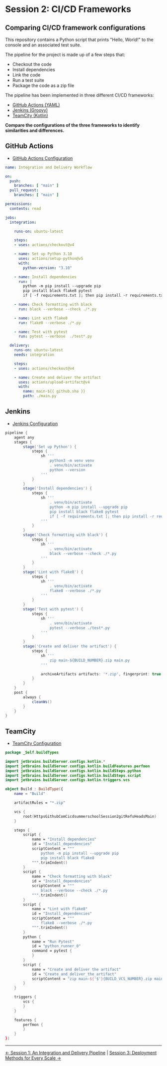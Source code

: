 # Session 2: CI/CD Frameworks

## Comparing CI/CD framework configurations

This repository contains a Python script that prints "Hello, World!" to the console and an associated test suite.

The pipeline for the project is made up of a few steps that:

- Checkout the code
- Install dependencies
- Link the code
- Run a test suite
- Package the code as a zip file

The pipeline has been implemented in three different CI/CD frameworks:

- [GitHub Actions (YAML)](./.github/workflows/python-app.yml)
- [Jenkins (Groovy)](./Jenkinsfile)
- [TeamCity (Kotlin)](./.teamcity/settings.kts)

**Compare the configurations of the three frameworks to identify similarities and differences.**

## GitHub Actions

- [GitHub Actions Configuration](.github/workflows/python-app.yml)

```yaml
name: Integration and Delivery Workflow

on:
  push:
    branches: [ "main" ]
  pull_request:
    branches: [ "main" ]

permissions:
  contents: read

jobs:
  integration:

    runs-on: ubuntu-latest

    steps:
    - uses: actions/checkout@v4

    - name: Set up Python 3.10
      uses: actions/setup-python@v5
      with:
        python-version: "3.10"

    - name: Install dependencies
      run: |
        python -m pip install --upgrade pip
        pip install black flake8 pytest
        if [ -f requirements.txt ]; then pip install -r requirements.txt; fi

    - name: Check formatting with black
      run: black --verbose --check ./*.py

    - name: Lint with flake8
      run: flake8 --verbose ./*.py

    - name: Test with pytest
      run: pytest --verbose  ./test*.py

  delivery:
    runs-on: ubuntu-latest
    needs: integration

    steps:
    - uses: actions/checkout@v4

    - name: Create and deliver the artifact
      uses: actions/upload-artifact@v4
      with:
        name: main-${{ github.sha }}
        path: ./main.py

```

## Jenkins

- [Jenkins Configuration](Jenkinsfile)

```groovy
pipeline {
    agent any
    stages {
        stage('Set up Python') {
            steps {
                sh '''
                    python3 -m venv venv
                    . venv/bin/activate
                    python --version
                '''
            }
        }
        stage('Install dependencies') {
            steps {
                sh '''
                    . venv/bin/activate
                    python -m pip install --upgrade pip
                    pip install black flake8 pytest
                    if [ -f requirements.txt ]; then pip install -r requirements.txt; fi
                '''
            }
        }
        stage('Check formatting with black') {
            steps {
                sh '''
                    . venv/bin/activate
                    black --verbose --check ./*.py
                '''
            }
        }
        stage('Lint with flake8') {
            steps {
                sh '''
                    . venv/bin/activate
                    flake8 --verbose ./*.py
                '''
            }
        }
        stage('Test with pytest') {
            steps {
                sh '''
                    . venv/bin/activate
                    pytest --verbose ./test*.py
                '''
            }
        }
        stage('Create and deliver the artifact') {
            steps {
                sh '''
                    zip main-${BUILD_NUMBER}.zip main.py
                '''

                archiveArtifacts artifacts: '*.zip', fingerprint: true
            }
        }
    }
    post {
        always {
            cleanWs()
        }
    }
}
```

## TeamCity

- [TeamCity Configuration](./.teamcity/settings.kts)

```kotlin
package _Self.buildTypes

import jetbrains.buildServer.configs.kotlin.*
import jetbrains.buildServer.configs.kotlin.buildFeatures.perfmon
import jetbrains.buildServer.configs.kotlin.buildSteps.python
import jetbrains.buildServer.configs.kotlin.buildSteps.script
import jetbrains.buildServer.configs.kotlin.triggers.vcs

object Build : BuildType({
    name = "Build"

    artifactRules = "*.zip"

    vcs {
        root(HttpsGithubComCicdsummerschoolSession2gitRefsHeadsMain)
    }

    steps {
        script {
            name = "Install dependencies"
            id = "Install_dependencies"
            scriptContent = """
                python -m pip install --upgrade pip
                pip install black flake8
            """.trimIndent()
        }
        script {
            name = "Check formatting with black"
            id = "Install_dependencies"
            scriptContent = """
                black --verbose --check ./*.py
            """.trimIndent()
        }
        script {
            name = "Lint with flake8"
            id = "Install_dependencies"
            scriptContent = """
                flake8 --verbose ./*.py
            """.trimIndent()
        }
        python {
            name = "Run Pytest"
            id = "python_runner_0"
            command = pytest {
            }
        }
        script {
            name = "Create and deliver the artifact"
            id = "Create_and_deliver_the_artifact"
            scriptContent = "zip main-${'$'}{BUILD_VCS_NUMBER}.zip main.py"
        }
    }

    triggers {
        vcs {
        }
    }

    features {
        perfmon {
        }
    }
})
```

<!-- FooterStart -->
---
[← Session 1: An Integration and Delivery Pipeline](../session-1/README.md) | [Session 3: Deployment Methods for Every Scale →](../session-3/README.md)
<!-- FooterEnd -->
